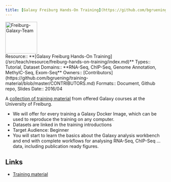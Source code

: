 ```yaml
---
title: [Galaxy Freiburg Hands-On Training](https://github.com/bgruening/training-material)
---
```

<div class='center'>
<a href='https://github.com/bgruening/training-material'><img src="/src/teach/resource/freiburg-hands-on-training/Freiburg-Galaxy-Team.png" alt="Freiburg-Galaxy-Team" height="100" /></a>
</div>





<div class='deploymentbox'>
 Resource:: **[Galaxy Freiburg Hands-On Training](/src/teach/resource/freiburg-hands-on-training/index.md)**
 Types:: Tutorial, Dataset
 Domains:: **RNA-Seq, ChIP-Seq, Genome Annotation, MethylC-Seq, Exom-Seq** 
 Owners:: [Contributors](https://github.com/bgruening/training-material/blob/master/CONTRIBUTORS.md)
 Formats:: Document, Github repo, Slides
 Date:: 2016/04
</div>

A [collection of training material](https://github.com/bgruening/training-material) from offered Galaxy courses at the University of Freiburg.

* We will offer for every training a Galaxy Docker Image, which can be used to reproduce the training on any computer.
* Datasets are linked in the training introductions
* Target Audience: Beginner
* You will start to learn the basics about the Galaxy analysis workbench and end with complete workflows for analysing RNA-Seq, ChIP-Seq ... data, including publication ready figures.

## Links

* [Training material](https://github.com/bgruening/training-material)

